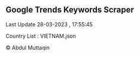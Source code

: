 

## Google Trends Keywords Scraper 
 
Last Update 28-03-2023 , 17:55:45

Country List :
VIETNAM.json



© Abdul Muttaqin 

